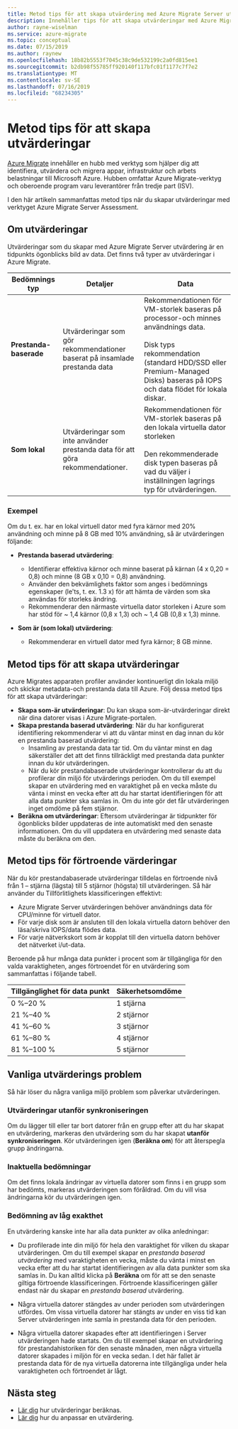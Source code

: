 ```yaml
---
title: Metod tips för att skapa utvärdering med Azure Migrate Server utvärdering | Microsoft Docs
description: Innehåller tips för att skapa utvärderingar med Azure Migrate Server bedömning.
author: rayne-wiselman
ms.service: azure-migrate
ms.topic: conceptual
ms.date: 07/15/2019
ms.author: raynew
ms.openlocfilehash: 18b82b5553f7045c38c9de532199c2a0fd815ee1
ms.sourcegitcommit: b2db98f55785ff920140f117bfc01f1177c7f7e2
ms.translationtype: MT
ms.contentlocale: sv-SE
ms.lasthandoff: 07/16/2019
ms.locfileid: "68234305"
---
```

# <a name="best-practices-for-creating-assessments"></a>Metod tips för att skapa utvärderingar

[Azure Migrate](migrate-overview.md) innehåller en hubb med verktyg som hjälper dig att identifiera, utvärdera och migrera appar, infrastruktur och arbets belastningar till Microsoft Azure. Hubben omfattar Azure Migrate-verktyg och oberoende program varu leverantörer från tredje part (ISV).

I den här artikeln sammanfattas metod tips när du skapar utvärderingar med verktyget Azure Migrate Server Assessment.

## <a name="about-assessments"></a>Om utvärderingar

Utvärderingar som du skapar med Azure Migrate Server utvärdering är en tidpunkts ögonblicks bild av data. Det finns två typer av utvärderingar i Azure Migrate.

**Bedömnings typ** | **Detaljer** | **Data**
--- | --- | ---
**Prestanda-baserade** | Utvärderingar som gör rekommendationer baserat på insamlade prestanda data | Rekommendationen för VM-storlek baseras på processor-och minnes användnings data.<br/><br/> Disk typs rekommendation (standard HDD/SSD eller Premium-Managed Disks) baseras på IOPS och data flödet för lokala diskar.
**Som lokal** | Utvärderingar som inte använder prestanda data för att göra rekommendationer. | Rekommendationen för VM-storlek baseras på den lokala virtuella dator storleken<br/><br> Den rekommenderade disk typen baseras på vad du väljer i inställningen lagrings typ för utvärderingen.

### <a name="example"></a>Exempel
Om du t. ex. har en lokal virtuell dator med fyra kärnor med 20% användning och minne på 8 GB med 10% användning, så är utvärderingen följande:

- **Prestanda baserad utvärdering**:
    - Identifierar effektiva kärnor och minne baserat på kärnan (4 x 0,20 = 0,8) och minne (8 GB x 0,10 = 0,8) användning.
    - Använder den bekvämlighets faktor som anges i bedömnings egenskaper (le'ts, t. ex. 1.3 x) för att hämta de värden som ska användas för storleks ändring. 
    - Rekommenderar den närmaste virtuella dator storleken i Azure som har stöd för ~ 1,4 kärnor (0,8 x 1,3) och ~ 1,4 GB (0,8 x 1,3) minne.

- **Som är (som lokal) utvärdering**:
    -  Rekommenderar en virtuell dator med fyra kärnor; 8 GB minne.

## <a name="best-practices-for-creating-assessments"></a>Metod tips för att skapa utvärderingar

Azure Migrates apparaten profiler använder kontinuerligt din lokala miljö och skickar metadata-och prestanda data till Azure. Följ dessa metod tips för att skapa utvärderingar:

- **Skapa som-är utvärderingar**: Du kan skapa som-är-utvärderingar direkt när dina datorer visas i Azure Migrate-portalen.
- **Skapa prestanda baserad utvärdering**: När du har konfigurerat identifiering rekommenderar vi att du väntar minst en dag innan du kör en prestanda baserad utvärdering:
    - Insamling av prestanda data tar tid. Om du väntar minst en dag säkerställer det att det finns tillräckligt med prestanda data punkter innan du kör utvärderingen.
    - När du kör prestandabaserade utvärderingar kontrollerar du att du profilerar din miljö för utvärderings perioden. Om du till exempel skapar en utvärdering med en varaktighet på en vecka måste du vänta i minst en vecka efter att du har startat identifieringen för att alla data punkter ska samlas in. Om du inte gör det får utvärderingen inget omdöme på fem stjärnor.
- **Beräkna om utvärderingar**: Eftersom utvärderingar är tidpunkter för ögonblicks bilder uppdateras de inte automatiskt med den senaste informationen. Om du vill uppdatera en utvärdering med senaste data måste du beräkna om den.

## <a name="best-practices-for-confidence-ratings"></a>Metod tips för förtroende värderingar

När du kör prestandabaserade utvärderingar tilldelas en förtroende nivå från 1 – stjärna (lägsta) till 5 stjärnor (högsta) till utvärderingen. Så här använder du Tillförlitlighets klassificeringen effektivt:
- Azure Migrate Server utvärderingen behöver användnings data för CPU/minne för virtuell dator.
- För varje disk som är ansluten till den lokala virtuella datorn behöver den läsa/skriva IOPS/data flödes data.
- För varje nätverkskort som är kopplat till den virtuella datorn behöver det nätverket i/ut-data.

Beroende på hur många data punkter i procent som är tillgängliga för den valda varaktigheten, anges förtroendet för en utvärdering som sammanfattas i följande tabell.

   **Tillgänglighet för data punkt** | **Säkerhetsomdöme**
   --- | ---
   0 %–20 % | 1 stjärna
   21 %–40 % | 2 stjärnor
   41 %–60 % | 3 stjärnor
   61 %–80 % | 4 stjärnor
   81 %–100 % | 5 stjärnor


## <a name="common-assessment-issues"></a>Vanliga utvärderings problem

Så här löser du några vanliga miljö problem som påverkar utvärderingen.

###  <a name="out-of-sync-assessments"></a>Utvärderingar utanför synkroniseringen

Om du lägger till eller tar bort datorer från en grupp efter att du har skapat en utvärdering, markeras den utvärdering som du har skapat **utanför synkroniseringen**. Kör utvärderingen igen (**Beräkna om**) för att återspegla grupp ändringarna.

### <a name="outdated-assessments"></a>Inaktuella bedömningar

Om det finns lokala ändringar av virtuella datorer som finns i en grupp som har bedömts, markeras utvärderingen som föråldrad. Om du vill visa ändringarna kör du utvärderingen igen.

### <a name="low-confidence-rating"></a>Bedömning av låg exakthet

En utvärdering kanske inte har alla data punkter av olika anledningar:

- Du profilerade inte din miljö för hela den varaktighet för vilken du skapar utvärderingen. Om du till exempel skapar en *prestanda baserad utvärdering* med varaktigheten en vecka, måste du vänta i minst en vecka efter att du har startat identifieringen av alla data punkter som ska samlas in. Du kan alltid klicka på **Beräkna** om för att se den senaste giltiga förtroende klassificeringen. Förtroende klassificeringen gäller endast när du skapar en *prestanda baserad* utvärdering.

- Några virtuella datorer stängdes av under perioden som utvärderingen utfördes. Om vissa virtuella datorer har stängts av under en viss tid kan Server utvärderingen inte samla in prestanda data för den perioden.

- Några virtuella datorer skapades efter att identifieringen i Server utvärderingen hade startats. Om du till exempel skapar en utvärdering för prestandahistoriken för den senaste månaden, men några virtuella datorer skapades i miljön för en vecka sedan. I det här fallet är prestanda data för de nya virtuella datorerna inte tillgängliga under hela varaktigheten och förtroendet är lågt.


## <a name="next-steps"></a>Nästa steg

- [Lär dig](concepts-assessment-calculation.md) hur utvärderingar beräknas.
- [Lär dig](how-to-modify-assessment.md) hur du anpassar en utvärdering.
